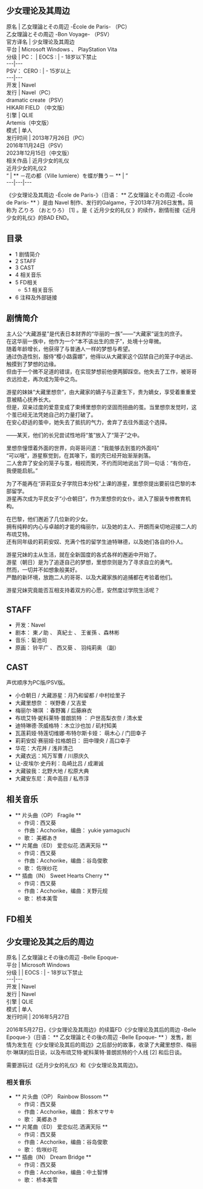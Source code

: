 少女理论及其周边  
---  
原名  |  乙女理論とその周辺 -École de Paris-  （PC）   
乙女理論とその周辺 -Bon Voyage-  （PSV）  
官方译名  |  少女理论及其周边   
平台  |  Microsoft Windows  、  PlayStation Vita   
分级  |  PC：  |  EOCS  :  |  \- 18岁以下禁止   
---|---  
PSV：  CERO  :  |  \- 15岁以上   
---|---  
开发  |  Navel   
发行  |  Navel（PC）   
dramatic create（PSV）  
HIKARI FIELD  （中文版）  
引擎  |  QLIE   
Artemis（中文版）  
模式  |  单人   
发行时间  |  2013年7月26日（PC）   
2016年11月24日（PSV）  
2023年12月15日（中文版）  
相关作品  |  近月少女的礼仪    
近月少女的礼仪2  
“  |  ** －花の都（Ville lumiere）を蝶が舞う－  ** |  ”   
---|---|---  
  
《少女理论及其周边 -École de Paris-》（日语： ** 乙女理論とその周辺 -École de Paris-  ** ）是由  Navel
制作、发行的Galgame，于2013年7月26日发售。简称为  乙りろ  （おとりろ）  [1]  。是《  近月少女的礼仪
》的续作，剧情衔接《近月少女的礼仪》的BAD END。

##  目录

  * 1  剧情简介 
  * 2  STAFF 
  * 3  CAST 
  * 4  相关音乐 
  * 5  FD相关 
    * 5.1  相关音乐 
  * 6  注释及外部链接 

##  剧情简介

主人公·“大藏游星”是代表日本财界的“华丽的一族”——“大藏家”诞生的庶子。  
在这华丽一族中，他作为一个“本不该出生的庶子”，处境十分卑微。  
随着年龄增长，他获得了与普通人一样的梦想与希望。  
通过伪造性别，服侍“樱小路露娜”，他得以从大藏家这个囚禁自己的笼子中逃出、触摸到了梦想的边缘。  
但由于一个微不足道的错误，在实现梦想前他便两脚踩空。他失去了工作，被哥哥衣远捡走，再次成为笼中之鸟。  
  
游星的妹妹“大藏里想奈”，由大藏家的嫡子与正妻生下，贵为嫡女，享受着重重爱意被精心抚养长大。  
但是，双亲过度的爱意变成了束缚里想奈的坚固而扭曲的茧。当里想奈发觉时，这个茧已经无法凭她自己的力量打破了。  
在安心舒适的茧中，她失去了抵抗的气力，舍弃了去往外面这个选择。  
  
——某天，他们的长兄尝试性地将“茧”放入了“笼子”之中。  
  
里想奈憧憬着外面的世界，向哥哥问道：“我能够去到茧的外面吗”  
“可以哦”，游星察觉到，在其喙下，茧的壳已经开始渐渐剥落。  
二人舍弃了安全的笼子与茧，相视而笑，不约而同地说出了同一句话：“有你在，我便能启航。”  
  
为了不能再在“菲莉亚女子学院日本分校”上课的游星，里想奈提出要前往巴黎的本部留学。  
游星再次成为平民女子“小仓朝日”，作为里想奈的女仆，进入了服装专修教育机构。  
  
在巴黎，他们邂逅了几位新的少女。  
拥有纯粹的内心与卓越的才能的梅丽尔，以及她的主人、开朗而亲切地迎接二人的布琉艾特。  
还有同年级的莉莉安奴、充满个性的留学生迪特琳德，以及她们各自的仆人。  
  
游星兄妹的主从生活，就在全新国度的各式各样的邂逅中开始了。  
游星（朝日）是为了追逐自己的梦想，里想奈则是为了寻求自立的勇气。  
然而，一切并不如想象般美好。  
严酷的新环境，放跑二人的哥哥、以及大藏家族的追捕都在考验着他们。  
  
游星兄妹究竟能否互相支持着双方的心愿，安然度过学院生活呢？

##  STAFF

  * 开发：Navel 
  * 剧本：  東ノ助  、  真紀士  、  王雀孫  、森林彬 
  * 音乐：菊池司 
  * 原画：  铃平广  、  西又葵  、  羽纯莉奥  （副） 

##  CAST

声优顺序为PC版/PSV版。

  * 小仓朝日  / 大藏游星：月乃和留都 /  中村绘里子 
  * 大藏里想奈  ：  咲野奏  /  又吉爱 
  * 梅丽尔·琳琪  ：春野篝 /  后藤麻衣 
  * 布琉艾特·妮科莱特·普朗凯特  ：  户世高梨衣奈  /  清水爱 
  * 迪特琳德·茨威格特：木立沙也加 /  矶村知美 
  * 瓦莲莉娅·特莲切维娜·布特尔斯卡娅：  萌木心  /  门田幸子 
  * 莉莉安奴·赛丽娅·拉格朗日：  田中理央  /  高口幸子 
  * 华花：大花丼 /  浅井清己 
  * 大藏衣远：鸠万军曹 /  川原庆久 
  * 让-皮埃尔·史丹利：岛崎比吕 /  成濑诚 
  * 大藏骏我：北野大地 /  松原大典 
  * 大藏安东尼：真中高目 /  私市淳 

##  相关音乐

  * ** 片头曲（OP）  Fragile  **
    * 作词：西又葵 
    * 作曲：Acchorike，编曲：  yukie yamaguchi 
    * 歌：  美郷あき 
  * ** 片尾曲（ED）  爱恋似花.洒满天际  **
    * 作词：西又葵 
    * 作曲：Acchorike，编曲：谷岛俊歌 
    * 歌：  佐咲纱花 
  * ** 插曲（IN）  Sweet Hearts Cherry  **
    * 作词：西又葵 
    * 作曲：Acchorike，编曲：关野元规 
    * 歌：  桥本美雪 

##  FD相关

少女理论及其之后的周边  
---  
原名  |  乙女理論とその後の周辺 -Belle Epoque-   
平台  |  Microsoft Windows   
分级  |  |  EOCS  :  |  \- 18岁以下禁止   
---|---  
开发  |  Navel   
发行  |  Navel   
引擎  |  QLIE   
模式  |  单人   
发行时间  |  2016年5月27日   
  
2016年5月27日，《少女理论及其周边》的续篇FD《少女理论及其后的周边 -Belle Epoque-》（日语： ** 乙女理論とその後の周辺
-Belle Epoque-  **
）发售，剧情为发生在《少女理论及其后的周边》之后部分的故事，收录了大藏里想奈、梅丽尔·琳琪的后日谈，以及布琉艾特·妮科莱特·普朗凯特的个人线  [2]
和后日谈。

需要游玩过《近月少女的礼仪》和《少女理论及其周边》。

###  相关音乐

  * ** 片头曲（OP）  Rainbow Blossom  **
    * 作词：西又葵 
    * 作曲：Acchorike，编曲：  鈴木マサキ 
    * 歌：  美郷あき 
  * ** 片尾曲（ED）  爱恋似花.洒满天际  **
    * 作词：西又葵 
    * 作曲：Acchorike，编曲：谷岛俊歌 
    * 歌：  佐咲纱花 
  * ** 插曲（IN）  Dream Bridge  **
    * 作词：西又葵 
    * 作曲：Acchorike，编曲：中土智博 
    * 歌：  桥本美雪 